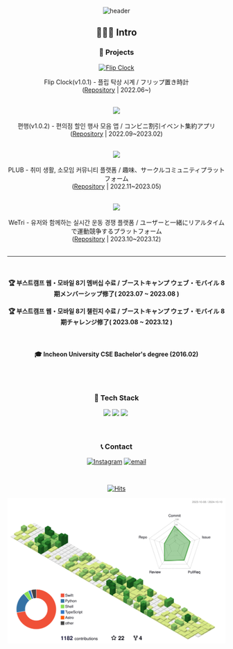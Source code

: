 <!-- ### Blog -->
<!-- BLOG-POST-LIST:START -->
<!-- - [아직도 Swift에서 print문을 쓰고있나요?](https://velog.io/@whitehyun/%EC%95%84%EC%A7%81%EB%8F%84-Swift%EC%97%90%EC%84%9C-print%EB%AC%B8%EC%9D%84-%EC%93%B0%EA%B3%A0%EC%9E%88%EB%82%98%EC%9A%94)
- [[iOS] Xcode Template을 이용하여 파일 구성 자동화하기](https://velog.io/@whitehyun/iOS-Xcode-Template%EC%9D%84-%EC%9D%B4%EC%9A%A9%ED%95%98%EC%97%AC-%ED%8C%8C%EC%9D%BC%EC%9D%84-%EC%89%BD%EA%B2%8C-%EA%B5%AC%EC%84%B1%ED%95%98%EA%B8%B0)
- [[Git] PR을 git branch로 가져와서 보는 법](https://velog.io/@whitehyun/Git-PR%EC%9D%84-git-branch%EB%A1%9C-%EA%B0%80%EC%A0%B8%EC%99%80%EC%84%9C-%EB%B3%B4%EB%8A%94-%EB%B2%95)
- [[iOS] http 통신 가능하도록 설정하기](https://velog.io/@whitehyun/iOS-http-%ED%86%B5%EC%8B%A0-%EA%B0%80%EB%8A%A5%ED%95%98%EB%8F%84%EB%A1%9D-%EC%84%A4%EC%A0%95%ED%95%98%EA%B8%B0)
- [[iOS] UICollectionViewCompositionalLayout](https://velog.io/@whitehyun/iOS-UICollectionViewCompositionalLayout) -->
<!-- BLOG-POST-LIST:END -->


<div align="center">

![header](https://capsule-render.vercel.app/api?type=wave&section=header&color=ededed&fontColor=ffffff&height=150&fontSize=80&animation=fadeIn)

## 🧑🏻‍💻 Intro

### 🔨 Projects



<a href="https://apps.apple.com/app/flip-clock-탁상시계/id1633579148"><img alt="Flip Clock" width="80px" src="https://github.com/WhiteHyun/WhiteHyun/assets/57972338/00ab37fe-9e0e-467f-acc3-2895ec71d37c"/></a>

Flip Clock(v1.0.1) - 플립 탁상 시계 / フリップ置き時計
</br>
([Repository](https://github.com/WhiteHyun/FlipClock/tree/v1.0.1) | 2022.06~)
</br>
</br>

<a href="https://apps.apple.com/kr/app/%ED%8E%B8%ED%96%89/id1665633509"><img width="80px" src="https://github.com/WhiteHyun/WhiteHyun/assets/57972338/3d3a50a1-fcad-4e85-9772-ceb6c72f245d"/></a>

편행(v1.0.2) - 편의점 할인 행사 모음 앱 / コンビニ割引イベント集約アプリ
<br/>
([Repository](https://github.com/iOS-PPAK/PyeonHaeng) | 2022.09~2023.02)
<br/>
</br>

<img width="80px" src="https://github.com/WhiteHyun/WhiteHyun/assets/57972338/8c6d1ed8-3a81-4831-a87b-f17763582877"/>

PLUB - 취미 생활, 소모임 커뮤니티 플랫폼 / 趣味、サークルコミュニティプラットフォーム
<br/>
([Repository](https://github.com/WhiteHyun/PLUB-iOS) | 2022.11~2023.05)
<br/>
</br>

<img width="80px" src="https://github.com/WhiteHyun/WhiteHyun/assets/57972338/64ff2f1b-c3d6-4248-89ac-586f1f094e17"/>

WeTri - 유저와 함께하는 실시간 운동 경쟁 플랫폼 / ユーザーと一緒にリアルタイムで運動競争するプラットフォーム
<br/>
([Repository](https://github.com/boostcampwm2023/iOS08-WeTri) | 2023.10~2023.12)
<br/>
</br>

---

<br/>
  
#### 🏆 부스트캠프 웹・모바일 8기 멤버십 수료 / ブーストキャンプ ウェブ・モバイル 8期メンバーシップ修了( 2023.07 ~ 2023.08 )

#### 🏆 부스트캠프 웹・모바일 8기 챌린지 수료 / ブーストキャンプ ウェブ・モバイル 8期チャレンジ修了( 2023.08 ~ 2023.12 )

<br/>

#### 🎓 Incheon University CSE Bachelor's degree (2016.02)

  
<br/>
<br/>

### 🧱 Tech Stack

<div>
  <img src="https://img.shields.io/badge/iOS-black?style=flat-square&logo=apple&logoColor=white"/>
  <img src="https://img.shields.io/badge/Swift-red?style=flat-square&logo=swift&logoColor=white"/>
  <img src="https://img.shields.io/badge/Python-3776AB?style=flat-square&logo=Python&logoColor=white"/></a>&nbsp
</div>

<br/>
<br/>

### 📞 Contact

[![Instagram](https://img.shields.io/badge/Instagram-E4405F?style=flat-square&logo=Instagram&logoColor=white)](https://instagram.com/whi7ehyun) [![email](https://img.shields.io/badge/Gmail-EA4335?style=flat-square&logo=Gmail&logoColor=white)](mailto:whi7ehyun@gmail.com)

<br/>

[![Hits](https://hits.seeyoufarm.com/api/count/incr/badge.svg?url=https%3A%2F%2Fgithub.com%2Fwhitehyun&count_bg=%23FFB7C5&title_bg=%23555555&icon=github.svg&icon_color=%23E7E7E7&title=hits&edge_flat=false)](https://hits.seeyoufarm.com)

</div>


<p align="center" >
	<picture>
	  <source media="(prefers-color-scheme: dark)"  srcset="https://raw.githubusercontent.com/WhiteHyun/WhiteHyun/output-3d-contrib/night.svg" />
	  <source media="(prefers-color-scheme: light)" srcset="https://raw.githubusercontent.com/WhiteHyun/WhiteHyun/output-3d-contrib/day.svg" />
	  <img alt="github profile contributions chart"    src="https://raw.githubusercontent.com/WhiteHyun/WhiteHyun/output-3d-contrib/day.svg" />
	</picture>
</p>

